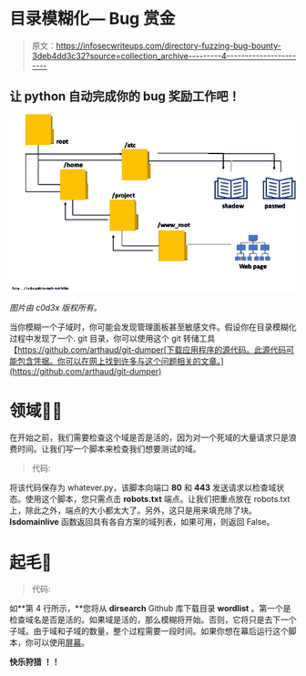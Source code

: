 # 目录模糊化— Bug 赏金

> 原文：<https://infosecwriteups.com/directory-fuzzing-bug-bounty-3deb4dd3c32?source=collection_archive---------4----------------------->

## 让 python 自动完成你的 bug 奖励工作吧！

![](img/e99fad2f005356360b58379b234c5e54.png)

*图片由 c0d3x 版权所有。*

当你模糊一个子域时，你可能会发现管理面板甚至敏感文件。假设你在目录模糊化过程中发现了一个. git 目录，你可以使用这个 git 转储工具【https://github.com/arthaud/git-dumper[下载应用程序的源代码。此源代码可能包含凭据。你可以在网上找到许多与这个问题相关的文章。](https://github.com/arthaud/git-dumper)

# 领域👨‍💻

在开始之前，我们需要检查这个域是否是活的，因为对一个死域的大量请求只是浪费时间。让我们写一个脚本来检查我们想要测试的域。

> 代码:

将该代码保存为 whatever.py，该脚本向端口 **80** 和 **443** 发送请求以检查域状态。使用这个脚本，您只需点击 **robots.txt** 端点。让我们把重点放在 robots.txt 上，除此之外，端点的大小都太大了。另外，这只是用来填充除了块。 **Isdomainlive** 函数返回具有各自方案的域列表，如果可用，则返回 False。

# 起毛📂

> 代码:

如**第 4 行所示，**您将从 **dirsearch** Github 库下载目录 **wordlist** 。第一个是检查域名是否是活的。如果域是活的，那么模糊将开始。否则，它将只是去下一个子域。由于域和子域的数量，整个过程需要一段时间。如果你想在幕后运行这个脚本，你可以使用[屏幕](https://linuxize.com/post/how-to-use-linux-screen/)。

**快乐狩猎** **！！**